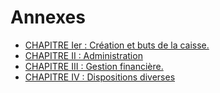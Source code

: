 # Annexes

- [CHAPITRE Ier : Création et buts de la caisse.](chapitre-ier)
- [CHAPITRE II : Administration](chapitre-ii)
- [CHAPITRE III : Gestion financière.](chapitre-iii)
- [CHAPITRE IV : Dispositions diverses](chapitre-iv)
